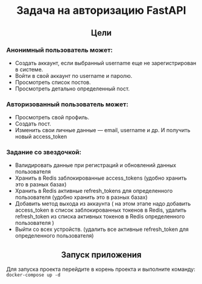 <h1 align="center">Задача на авторизацию FastAPI</h1>

<h2 align="center">Цели</h2>

### Анонимный пользователь может:
- Создать аккаунт, если выбранный username еще не зарегистрирован в системе.
- Войти в свой аккаунт по username и паролю.
- Просмотреть список постов.
- Просмотреть детально определенный пост.
### Авторизованный пользователь может:
- Просмотреть свой профиль.
- Создать пост.
- Изменить свои личные данные — email, username и др. И получить новый access_token
### Задание со звездочкой:
- Валидировать данные при регистраций и обновлений данных пользователя
- Хранить в Redis заблокированные access_tokens (удобно хранить это в разных базах)
- Хранить  в  Redis  активные  refresh_tokens  для  определенного  пользователя  (удобно  хранить 
это в разных базах)
- Добавить  метод  выхода  из  аккаунта  (
на  этом  этапе  надо  добавить  access_token  в  список  заблокированных  токенов  в  Redis,
удалить  refresh_token  из  списка  активных  токенов  в  Redis  определенного  пользователя
)
- Выйти  со  всех  устройств.  (удалить  все  активные  refresh_token  для  определенного 
пользователя)

<h2 align="center">Запуск приложения</h2>

Для запуска проекта перейдите в корень проекта и выполните команду: `docker-compose up -d`